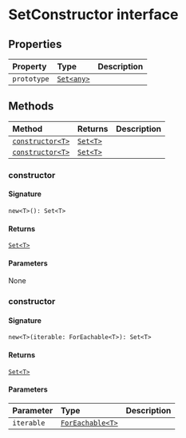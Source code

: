 # SetConstructor interface








## Properties

| Property	   | Type	| Description|
|:-------------|:-------|:-----------|
|`prototype`      | [`Set<any>`](../es6-collections/set.md) |  |




## Methods

| Method	   |  Returns	| Description|
|:-------------|:-------|:-----------|
|[`constructor<T>`](#constructor<t>)      | [`Set<T>`](../es6-collections/set.md) |  |
|[`constructor<T>`](#constructor<t>)      | [`Set<T>`](../es6-collections/set.md) |  |




### constructor<T>



#### Signature
`new<T>(): Set<T>`

#### Returns
[`Set<T>`](../es6-collections/set.md)


#### Parameters
None


### constructor<T>



#### Signature
`new<T>(iterable: ForEachable<T>): Set<T>`

#### Returns
[`Set<T>`](../es6-collections/set.md)


#### Parameters


| Parameter	   | Type    | Description |
|:-------------|:---------------|:------------|
| `iterable`    | [`ForEachable<T>`](../es6-collections/foreachable.md) |  |

